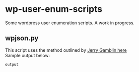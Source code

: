 # wp-user-enum-scripts
Some wordpress user enumeration scripts. A work in progress.

## wpjson.py  
This script uses the method outlined by [Jerry Gamblin here](https://twitter.com/JGamblin/status/811388098852421632)  
Sample output below:  
```
output
```

